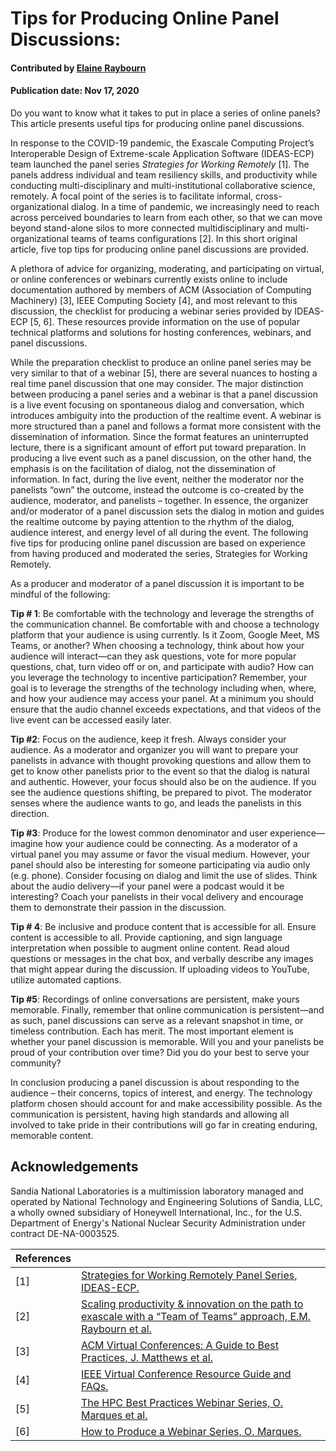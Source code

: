 # Tips for Producing Online Panel Discussions:

#### Contributed by [Elaine Raybourn](https://github.com/elaineraybourn)
#### Publication date: Nov 17, 2020

<!--- deck start --->
Do you want to know what it takes to put in place a series of online panels? This article presents useful tips for producing online panel discussions.
<!--- deck end --->


In response to the COVID-19 pandemic, the Exascale Computing Project’s Interoperable Design of Extreme-scale Application Software (IDEAS-ECP) team launched the panel series *Strategies for Working Remotely* [1].  The panels address individual and team resiliency skills, and productivity while conducting multi-disciplinary and multi-institutional collaborative science, remotely. A focal point of the series is to facilitate informal, cross-organizational dialog. In a time of pandemic, we increasingly need to reach across perceived boundaries to learn from each other, so that we can move beyond stand-alone silos to more connected multidisciplinary and multi-organizational teams of teams configurations [2].  In this short original article, five top tips for producing online panel discussions are provided.

A plethora of advice for organizing, moderating, and participating on virtual, or online conferences or webinars currently exists online to include documentation authored by members of ACM (Association of Computing Machinery) [3], IEEE Computing Society [4], and most relevant to this discussion, the checklist for producing a webinar series  provided by IDEAS-ECP [5, 6]. These resources provide information on the use of popular technical platforms and solutions for hosting conferences, webinars, and panel discussions.

While the preparation checklist to produce an online panel series may be very similar to that of a webinar [5], there are several nuances to hosting a real time panel discussion that one may consider. The major distinction between producing a panel series and a webinar is that a panel discussion is a live event focusing on spontaneous dialog and conversation, which introduces ambiguity into the production of the realtime event.  A webinar is more structured than a panel and follows a format more consistent with the dissemination of information. Since the format features an uninterrupted lecture, there is a significant amount of effort put toward preparation. In producing a live event such as a  panel discussion, on the other hand, the emphasis is on the facilitation of dialog, not the dissemination of information.  In fact, during the live event, neither the moderator nor the panelists “own” the outcome, instead the outcome is co-created by the audience, moderator, and panelists – together.  In essence, the organizer and/or moderator of a panel discussion sets the dialog in motion and guides the realtime outcome by paying attention to the rhythm of the dialog, audience interest, and energy level of all during the event. The following five tips for producing online panel discussion are based on experience from having produced and moderated the series, Strategies for Working Remotely. 

As a producer and moderator of a panel discussion it is important to be mindful of the following:

**Tip # 1**: Be comfortable with the technology and leverage the strengths of the communication channel.
Be comfortable with and choose a technology platform that your audience is using currently. Is it Zoom, Google Meet, MS Teams, or another? When choosing a technology, think about how your audience will interact—can they ask questions, vote for more popular questions, chat, turn video off or on, and participate with audio? How can you leverage the technology to incentive participation? Remember, your goal is to leverage the strengths of the technology including when, where, and how your audience may access your panel. At a minimum you should ensure that the audio channel exceeds expectations, and that videos of the live event can be accessed easily later. 

**Tip #2**: Focus on the audience, keep it fresh.
Always consider your audience. As a moderator and organizer you will want to prepare your panelists in advance with thought provoking questions and allow them to get to know other panelists prior to the event so that the dialog is natural and authentic. However, your focus should also be on the audience. If you see the audience questions shifting, be prepared to pivot. The moderator senses where the audience wants to go, and leads the panelists in this direction.

**Tip #3**: Produce for the lowest common denominator and user experience—imagine how your audience could be connecting. 
As a moderator of a virtual panel you may assume or favor the visual medium. However, your panel should also be interesting for someone participating via audio only (e.g. phone). Consider focusing on dialog and limit the use of slides. Think about the audio delivery—if your panel were a podcast would it be interesting? Coach your panelists in their vocal delivery and encourage them to demonstrate their passion in the discussion. 

**Tip # 4**: Be inclusive and produce content that is accessible for all. 
Ensure content is accessible to all. Provide captioning, and sign language interpretation when possible to augment online content. Read aloud questions or messages in the chat box, and verbally describe any images that might appear during the discussion. If uploading videos to YouTube, utilize automated captions.

**Tip #5**: Recordings of online conversations are persistent, make yours memorable.
Finally, remember that online communication is persistent—and as such, panel discussions can serve as a relevant snapshot in time, or timeless contribution. Each has merit. The most important element is whether your panel discussion is memorable. Will you and your panelists be proud of your contribution over time? Did you do your best to serve your community?

In conclusion producing a panel discussion is about responding to the audience – their concerns, topics of interest, and energy. The technology platform chosen should account for and make accessibility possible. As the communication is persistent, having high standards and allowing all involved to take pride in their contributions will go far in creating enduring, memorable content. 


## Acknowledgements
Sandia National Laboratories is a multimission laboratory managed and operated by National Technology and Engineering Solutions of Sandia, LLC, a wholly owned subsidiary of Honeywell International, Inc., for the U.S. Department of Energy's National Nuclear Security Administration under contract DE-NA-0003525.

References | &nbsp;
:--- | :---
[1] | [Strategies for Working Remotely Panel Series, IDEAS-ECP.](https://www.exascaleproject.org/strategies-for-working-remotely/)<!-- , Last retrieved August 19, 2020. -->
[2]	| [Scaling productivity & innovation on the path to exascale with a “Team of Teams” approach, E.M. Raybourn et al.](https://link.springer.com/chapter/10.1007/978-3-030-22338-0_39)
[3]	| [ACM Virtual Conferences: A Guide to Best Practices, J. Matthews et al.](https://people.clarkson.edu/~jmatthew/acm/VirtualConferences_GuideToBestPractices_CURRENT.pdf) <!--, Last retrieved  November 16, 2020. -->
[4] | [IEEE Virtual Conference Resource Guide and FAQs.](https://www.computer.org/conferences/organize-a-conference/organizer-resources/hosting-a-virtual-event/cs-virtual-event-resource-guide)<!--, Last retrieved on November 16, 2020 -->
[5]	| [The HPC Best Practices Webinar Series, O. Marques et al.](https://doi.org/10.22369/issn.2153-4136/10/1/19)
[6]	| [How to Produce a Webinar Series, O. Marques.](https://github.com/betterscientificsoftware/Webinar-Process)<!-- Last retrieved October 28, 2020.-->



<!---
Publish: preview
RSS update: 2020-11-17
Categories: collaboration
Topics: online learning
--->
